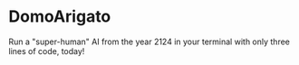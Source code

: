 # DomoArigato
Run a "super-human" AI from the year 2124 in your terminal with only three lines of code, today!
